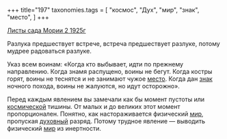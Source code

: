 +++
title="197"
taxonomies.tags = [
 "космос",
 "Дух",
 "мир",
 "знак",
 "место",
]
+++

[Листы сада Мории 2 1925г](/agni/1925)

Разлука предшествует встрече, встреча предшествует разлуке, потому мудрее радоваться разлуке.   

Указ всем воинам: «Когда кто выбывает, идти по прежнему направлению. Когда знамя распущено, воины не бегут. Когда костры горят, воины не теснятся и не занимают чужое [место](/tags/место). Когда дан [знак](/tags/знак) ночного похода, воины не жалуются, но идут осторожно».   

Перед каждым явлением вы замечали как бы момент пустоты или [космической](/tags/космос) тишины. От малых и до великих этот момент пропорционален. Понятно, как настораживается физический [мир](/tags/мир), пропуская [духовный](/tags/Дух) разряд. Потому трудное явление — выводить физический [мир](/tags/мир) из инертности.   

